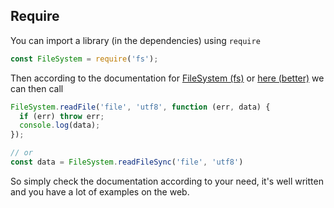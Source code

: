 ## Require

You can import a library (in the dependencies)
using ``require``

```js
const FileSystem = require('fs');
```

Then according to the documentation
for [FileSystem (fs)](https://nodejs.org/api/fs.html)
or [here (better)](https://nodejs.org/en/knowledge/file-system/how-to-read-files-in-nodejs/)
we can then call

```js
FileSystem.readFile('file', 'utf8', function (err, data) {
  if (err) throw err;
  console.log(data);
});

// or
const data = FileSystem.readFileSync('file', 'utf8')
```

So simply check the documentation according to your need,
it's well written and you have a lot of examples
on the web.